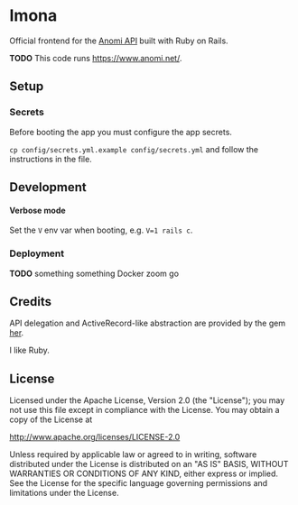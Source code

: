 # Imona

Official frontend for the [Anomi API](https://github.com/AnomiNet/anomi) built with Ruby on Rails.

**TODO** This code runs https://www.anomi.net/.


## Setup

### Secrets

Before booting the app you must configure the app secrets.

`cp config/secrets.yml.example config/secrets.yml` and follow the instructions in the file.

## Development

#### Verbose mode

Set the `V` env var when booting, e.g. `V=1 rails c`.

### Deployment

**TODO** something something Docker zoom go


## Credits

API delegation and ActiveRecord-like abstraction are provided by the gem [her](https://github.com/remiprev/her).

I like Ruby.

## License

Licensed under the Apache License, Version 2.0 (the "License");
you may not use this file except in compliance with the License.
You may obtain a copy of the License at

http://www.apache.org/licenses/LICENSE-2.0

Unless required by applicable law or agreed to in writing, software
distributed under the License is distributed on an "AS IS" BASIS,
WITHOUT WARRANTIES OR CONDITIONS OF ANY KIND, either express or implied.
See the License for the specific language governing permissions and
limitations under the License.
